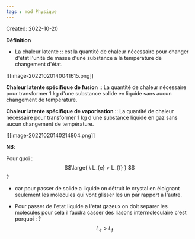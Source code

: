 ```yaml
---
tags : mod Physique
---
```

Created: 2022-10-20

**Définition**
- La chaleur latente :: est la quantité de chaleur nécessaire pour changer d'état l'unité de masse d'une substance a la temperature de changement d'état.

![[image-20221020140041615.png]]

**Chaleur latente spécifique de fusion** :: La quantité de chaleur nécessaire pour transformer 1 kg d'une substance solide en liquide sans aucun changement de température.
<!--SR:!2023-10-21,44,230-->

**Chaleur latente spécifique de vaporisation** :: La quantité de chaleur nécessaire pour transformer 1 kg d'une substance liquide en gaz sans aucun changement de température. 
<!--SR:!2023-10-17,40,210-->


![[image-20221020140214804.png]]


**NB**: 

Pour quoi :$$\large{ \ L_{e} > L_{f} } $$ ?
 - car pour passer de solide a liquide on détruit le crystal en éloignant seulement les molecules qui vont glisser les un par rapport a l'autre.

- Pour passer de l'etat liquide a l'etat gazeux on doit separer les molecules pour cela il faudra casser des liasons intermoleculaire c'est porquoi : 
?
$$\ L_{e} > L_{f} $$